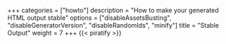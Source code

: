 +++
categories = ["howto"]
description = "How to make your generated HTML output stable"
options = ["disableAssetsBusting", "disableGeneratorVersion", "disableRandomIds", "minify"]
title = "Stable Output"
weight = 7
+++
{{< piratify >}}